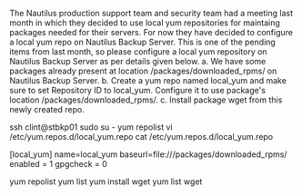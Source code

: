 The Nautilus production support team and security team had a meeting last month in which they decided to use local yum repositories for maintaing packages needed for their servers. For now they have decided to configure a local yum repo on Nautilus Backup Server. This is one of the pending items from last month, so please configure a local yum repository on Nautilus Backup Server as per details given below.
a. We have some packages already present at location /packages/downloaded_rpms/ on Nautilus Backup Server.
b. Create a yum repo named local_yum and make sure to set Repository ID to local_yum. Configure it to use package's location /packages/downloaded_rpms/.
c. Install package wget from this newly created repo.

ssh clint@stbkp01
sudo su -
yum repolist
vi /etc/yum.repos.d/local_yum.repo
cat /etc/yum.repos.d/local_yum.repo

[local_yum]
name=local_yum
baseurl=file:///packages/downloaded_rpms/
enabled = 1
gpgcheck = 0

yum repolist
yum list
yum install wget
yum list wget
